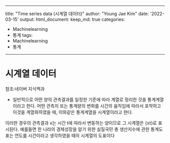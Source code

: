 
---
title: "Time series data (시계열 데이터)"
author: "Young Jae Kim"
date: '2022-03-15'
output:
  html_document:
    keep_md: true
categories:
- Machinelearning
- 통계
tags:
- Machinelearning
- 통계
---



# 시계열 데이터

참조:네이버 지식백과

- 일반적으로 어떤 양의 관측결과를 일정한 기준에 따라 계열로 정리한 것을 통계계열이라고 한다. 어떤 관측치 또는 통계량의 변화를 시간의 움직임에 따라서 포착하고 이것을 계열화하였을 때, 이와같은 통계계열을 시계열이라고 한다.

 이러한 경우의 관측결과 x는 시간 t에 따라서 변동하는 양이므로 그 시계열은 {xt}로 표시된다. 예를들면 한 나라의 경제성장을 알기 위한 실질국민 총 생산지수에 관한 통계도표는 연도를 시간이라고 생각하였을 때의 시계열의 도표이다